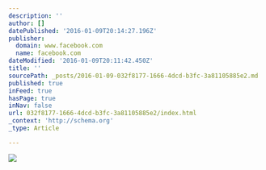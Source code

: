 ```yaml
---
description: ''
author: []
datePublished: '2016-01-09T20:14:27.196Z'
publisher:
  domain: www.facebook.com
  name: facebook.com
dateModified: '2016-01-09T20:11:42.450Z'
title: ''
sourcePath: _posts/2016-01-09-032f8177-1666-4dcd-b3fc-3a81105885e2.md
published: true
inFeed: true
hasPage: true
inNav: false
url: 032f8177-1666-4dcd-b3fc-3a81105885e2/index.html
_context: 'http://schema.org'
_type: Article

---
```

![](https://scontent-iad3-1.xx.fbcdn.net/hphotos-xpa1/v/t1.0-9/10441287_696314137105401_548264560890996129_n.jpg?oh=a09e5386953d79e1de24b037c936f50a&oe=57497196)